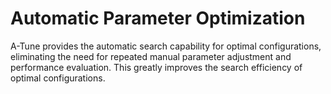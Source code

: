 # Automatic Parameter Optimization<a name="EN-US_TOPIC_0214607047"></a>

A-Tune provides the automatic search capability for optimal configurations, eliminating the need for repeated manual parameter adjustment and performance evaluation. This greatly improves the search efficiency of optimal configurations.




